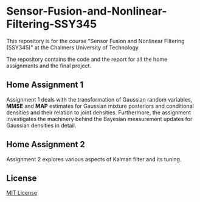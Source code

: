 # Sensor-Fusion-and-Nonlinear-Filtering-SSY345

This repository is for the course "Sensor Fusion and Nonlinear Filtering (SSY345)" at the Chalmers University of Technology.

The repository contains the code and the report for all the home assignments and the final project.

## Home Assignment 1

Assignment 1 deals with the transformation of Gaussian random variables, **MMSE** and **MAP** estimates for Gaussian mixture posteriors and conditional densities and their relation to joint densities. Furthermore, the assignment investigates the machinery behind the Bayesian measurement updates for Gaussian densities in detail.

## Home Assignment 2

Assignment 2 explores various aspects of Kalman filter and its tuning.

## License

[MIT License](LICENSE)